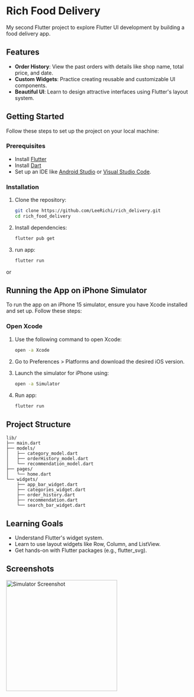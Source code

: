 # Rich Food Delivery

My second Flutter project to explore Flutter UI development by building a food delivery app.

## Features

- **Order History**: View the past orders with details like shop name, total price, and date.
- **Custom Widgets**: Practice creating reusable and customizable UI components.
- **Beautiful UI**: Learn to design attractive interfaces using Flutter's layout system.

## Getting Started

Follow these steps to set up the project on your local machine:

### Prerequisites

- Install [Flutter](https://flutter.dev/docs/get-started/install)
- Install [Dart](https://dart.dev/get-dart)
- Set up an IDE like [Android Studio](https://developer.android.com/studio) or [Visual Studio Code](https://code.visualstudio.com/).

### Installation

1. Clone the repository:
	```bash
   git clone https://github.com/LeeRichi/rich_delivery.git
   cd rich_food_delivery
	```
2. Install dependencies:

	```bash
	flutter pub get
	```
3. run app:
	```bash
	flutter run
	```

or

## Running the App on iPhone Simulator

To run the app on an iPhone 15 simulator, ensure you have Xcode installed and set up. Follow these steps:

### Open Xcode
1. Use the following command to open Xcode:
	```bash
   open -a Xcode
	```
2. Go to Preferences > Platforms and download the desired iOS version.

3. Launch the simulator for iPhone using:
	```bash
	open -a Simulator
	```

4. Run app:
	```bash
	flutter run
	```
	
## Project Structure
```
lib/
├── main.dart
├── models/
│   ├── category_model.dart
│   ├── orderHistory_model.dart
│   └── recommendation_model.dart
├── pages/
│   └── home.dart
└── widgets/
    ├── app_bar_widget.dart
    ├── categories_widget.dart
    ├── order_history.dart
    ├── recommendation.dart
    └── search_bar_widget.dart
```

## Learning Goals
- Understand Flutter's widget system.
- Learn to use layout widgets like Row, Column, and ListView.
- Get hands-on with Flutter packages (e.g., flutter_svg).

## Screenshots
<img src="https://github.com/user-attachments/assets/247408ae-be2e-47f8-af1b-2f1a203b52b1" alt="Simulator Screenshot" width="300" />
